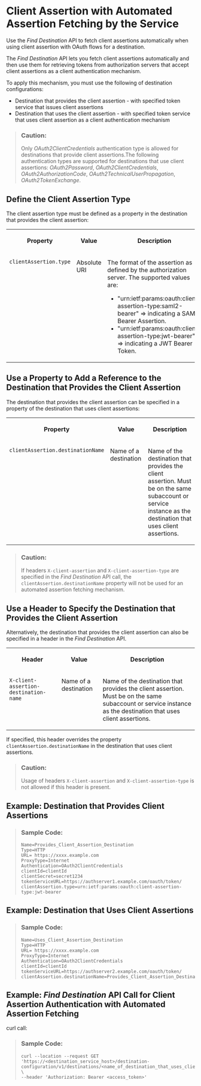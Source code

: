 <!-- loio1c344728e9604191977795433ab668f7 -->

# Client Assertion with Automated Assertion Fetching by the Service

Use the *Find Destination* API to fetch client assertions automatically when using client assertion with OAuth flows for a destination.

The *Find Destination* API lets you fetch client assertions automatically and then use them for retrieving tokens from authorization servers that accept client assertions as a client authentication mechanism.

To apply this mechanism, you must use the following of destination configurations:

-   Destination that provides the client assertion - with specified token service that issues client assertions
-   Destination that uses the client assertion - with specified token service that uses client assertion as a client authentication mechanism

> ### Caution:  
> Only *OAuth2ClientCredentials* authentication type is allowed for destinations that provide client assertions.The following authentication types are supported for destinations that use client assertions: *OAuth2Password*, *OAuth2ClientCredentials*, *OAuth2AuthorizationCode*, *OAuth2TechnicalUserPropagation*, *OAuth2TokenExchange*.



<a name="loio1c344728e9604191977795433ab668f7__section_i5b_4bl_cxb"/>

## Define the Client Assertion Type

The client assertion type must be defined as a property in the destination that provides the client assertion:


<table>
<tr>
<th valign="top">

Property

</th>
<th valign="top">

Value

</th>
<th valign="top">

Description

</th>
</tr>
<tr>
<td valign="top">

`clientAssertion.type`

</td>
<td valign="top">

Absolute URI

</td>
<td valign="top">

The format of the assertion as defined by the authorization server. The supported values are:

-   "urn:ietf:params:oauth:client-assertion-type:saml2-bearer" =\> indicating a SAML Bearer Assertion.
-   "urn:ietf:params:oauth:client-assertion-type:jwt-bearer" =\> indicating a JWT Bearer Token.



</td>
</tr>
</table>



<a name="loio1c344728e9604191977795433ab668f7__section_xh2_4bl_cxb"/>

## Use a Property to Add a Reference to the Destination that Provides the Client Assertion

The destination that provides the client assertion can be specified in a property of the destination that uses client assertions:


<table>
<tr>
<th valign="top">

Property

</th>
<th valign="top">

Value

</th>
<th valign="top">

Description

</th>
</tr>
<tr>
<td valign="top">

`clientAssertion.destinationName`

</td>
<td valign="top">

Name of a destination

</td>
<td valign="top">

Name of the destination that provides the client assertion. Must be on the same subaccount or service instance as the destination that uses client assertions.

</td>
</tr>
</table>

> ### Caution:  
> If headers `X-client-assertion` and `X-client-assertion-type` are specified in the *Find Destination* API call, the `clientAssertion.destinationName` property will not be used for an automated assertion fetching mechanism.



<a name="loio1c344728e9604191977795433ab668f7__section_f33_4bl_cxb"/>

## Use a Header to Specify the Destination that Provides the Client Assertion

Alternatively, the destination that provides the client assertion can also be specified in a header in the *Find Destination* API.


<table>
<tr>
<th valign="top">

Header

</th>
<th valign="top">

Value

</th>
<th valign="top">

Description

</th>
</tr>
<tr>
<td valign="top">

`X-client-assertion-destination-name`

</td>
<td valign="top">

Name of a destination

</td>
<td valign="top">

Name of the destination that provides the client assertion. Must be on the same subaccount or service instance as the destination that uses client assertions.

</td>
</tr>
</table>

If specified, this header overrides the property `clientAssertion.destinationName` in the destination that uses client assertions.

> ### Caution:  
> Usage of headers `X-client-assertion` and `X-client-assertion-type` is not allowed if this header is present.



<a name="loio1c344728e9604191977795433ab668f7__section_zlj_4bl_cxb"/>

## Example: Destination that Provides Client Assertions

> ### Sample Code:  
> ```
> Name=Provides_Client_Assertion_Destination
> Type=HTTP
> URL= https://xxxx.example.com
> ProxyType=Internet
> Authentication=OAuth2ClientCredentials
> clientId=clientId
> clientSecret=secret1234
> tokenServiceURL=https://authserver1.example.com/oauth/token/
> clientAssertion.type=urn:ietf:params:oauth:client-assertion-type:jwt-bearer
> ```



<a name="loio1c344728e9604191977795433ab668f7__section_hlk_4bl_cxb"/>

## Example: Destination that Uses Client Assertions

> ### Sample Code:  
> ```
> Name=Uses_Client_Assertion_Destination
> Type=HTTP
> URL= https://xxxx.example.com
> ProxyType=Internet
> Authentication=OAuth2ClientCredentials
> clientId=clientId
> tokenServiceURL=https://authserver2.example.com/oauth/token/
> clientAssertion.destinationName=Provides_Client_Assertion_Destination
> ```



<a name="loio1c344728e9604191977795433ab668f7__section_ky3_mbl_cxb"/>

## Example: *Find Destination* API Call for Client Assertion Authentication with Automated Assertion Fetching

curl call:

> ### Sample Code:  
> ```
> curl --location --request GET 'https://<destination_service_host>/destination-configuration/v1/destinations/<name_of_destination_that_uses_client_assertions>' \
> --header 'Authorization: Bearer <access_token>'
> ```


